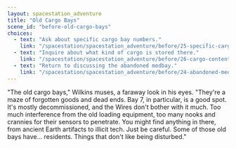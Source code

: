 ```yaml
---
layout: spacestation_adventure
title: "Old Cargo Bays"
scene_id: "before-old-cargo-bays"
choices:
  - text: "Ask about specific cargo bay numbers."
    link: "/spacestation/spacestation_adventure/before/25-specific-cargo-bays"
  - text: "Inquire about what kind of cargo is stored there."
    link: "/spacestation/spacestation_adventure/before/26-cargo-contents"
  - text: "Return to discussing the abandoned medbay."
    link: "/spacestation/spacestation_adventure/before/24-abandoned-medbay"
---
```


"The old cargo bays," Wilkins muses, a faraway look in his eyes. "They're a maze of forgotten goods and dead ends. Bay 7, in particular, is a good spot. It's mostly decommissioned, and the Wires don't bother with it much. Too much interference from the old loading equipment, too many nooks and crannies for their sensors to penetrate. You might find anything in there, from ancient Earth artifacts to illicit tech. Just be careful. Some of those old bays have... residents. Things that don't like being disturbed."
